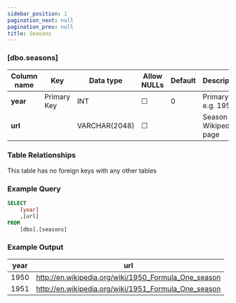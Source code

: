 ```yaml
---
sidebar_position: 1
pagination_next: null
pagination_prev: null
title: Seasons
---
```


### [dbo.seasons]
| Column name | Key | Data type | Allow NULLs | Default | Description |
| ------- | ------- | ------- | ------- | ------- | ------- |
| **year** |  Primary Key | INT | ☐ | 0 | Primary key e.g. 1950 | 
| **url** |  | VARCHAR(2048) | ☐ |  | Season Wikipedia page | 

### Table Relationships

This table has no foreign keys with any other tables

### Example Query

```sql
SELECT 
	[year]
    ,[url]
FROM 
	[dbo].[seasons]
```

### Example Output

|**year**|**url**|  
|---|---| 
|1950|http://en.wikipedia.org/wiki/1950_Formula_One_season| 
|1951|http://en.wikipedia.org/wiki/1951_Formula_One_season| 